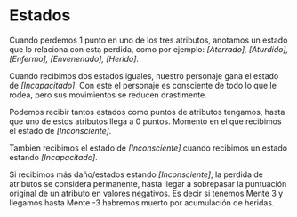 
Estados
=======

Cuando perdemos 1 punto en uno de los tres atributos, anotamos un estado que lo relaciona con esta perdida, como por ejemplo: *[Aterrado], [Aturdido], [Enfermo], [Envenenado], [Herido]*.

Cuando recibimos dos estados iguales, nuestro personaje gana el estado de *[Incapacitado]*. Con este el personaje es consciente de todo lo que le rodea, pero sus movimientos se reducen drastimente.

Podemos recibir tantos estados como puntos de atributos tengamos, hasta que uno de estos atributos llega a 0 puntos. Momento en el que recibimos el estado de *[Inconsciente]*.

Tambien recibimos el estado de *[Inconsciente]* cuando recibimos un estado estando *[Incapacitado]*.

Si recibimos más daño/estados estando *[Inconsciente]*, la perdida de atributos se considera permanente, hasta llegar a sobrepasar la puntuación original de un atributo en valores negativos.
Es decir si tenemos Mente 3 y llegamos hasta Mente -3 habremos muerto por acumulación de heridas.
